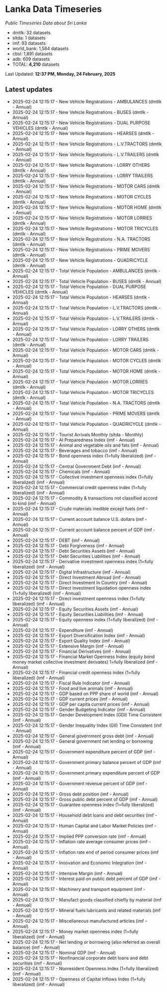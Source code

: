 # Lanka Data Timeseries
*Public Timeseries Data about Sri Lanka*

* dmtlk: 32 datasets
* sltda: 1 datasets
* imf: 93 datasets
* world_bank: 1,584 datasets
* cbsl: 1,891 datasets
* adb: 609 datasets
* TOTAL: **4,210** datasets

Last Updated: **12:37 PM, Monday, 24 February, 2025**

## Latest updates

* 2025-02-24 12:15:17 - New Vehicle Registrations - AMBULANCES (dmtlk - Annual)
* 2025-02-24 12:15:17 - New Vehicle Registrations - BUSES (dmtlk - Annual)
* 2025-02-24 12:15:17 - New Vehicle Registrations - DUAL PURPOSE VEHICLES (dmtlk - Annual)
* 2025-02-24 12:15:17 - New Vehicle Registrations - HEARSES (dmtlk - Annual)
* 2025-02-24 12:15:17 - New Vehicle Registrations - L.V.TRACTORS (dmtlk - Annual)
* 2025-02-24 12:15:17 - New Vehicle Registrations - L.V.TRAILERS (dmtlk - Annual)
* 2025-02-24 12:15:17 - New Vehicle Registrations - LORRY OTHERS (dmtlk - Annual)
* 2025-02-24 12:15:17 - New Vehicle Registrations - LORRY TRAILERS (dmtlk - Annual)
* 2025-02-24 12:15:17 - New Vehicle Registrations - MOTOR CARS (dmtlk - Annual)
* 2025-02-24 12:15:17 - New Vehicle Registrations - MOTOR CYCLES (dmtlk - Annual)
* 2025-02-24 12:15:17 - New Vehicle Registrations - MOTOR HOME (dmtlk - Annual)
* 2025-02-24 12:15:17 - New Vehicle Registrations - MOTOR LORRIES (dmtlk - Annual)
* 2025-02-24 12:15:17 - New Vehicle Registrations - MOTOR TRICYCLES (dmtlk - Annual)
* 2025-02-24 12:15:17 - New Vehicle Registrations - N.A. TRACTORS (dmtlk - Annual)
* 2025-02-24 12:15:17 - New Vehicle Registrations - PRIME MOVERS (dmtlk - Annual)
* 2025-02-24 12:15:17 - New Vehicle Registrations - QUADRICYCLE (dmtlk - Annual)
* 2025-02-24 12:15:17 - Total Vehicle Population - AMBULANCES (dmtlk - Annual)
* 2025-02-24 12:15:17 - Total Vehicle Population - BUSES (dmtlk - Annual)
* 2025-02-24 12:15:17 - Total Vehicle Population - DUAL PURPOSE VEHICLES (dmtlk - Annual)
* 2025-02-24 12:15:17 - Total Vehicle Population - HEARSES (dmtlk - Annual)
* 2025-02-24 12:15:17 - Total Vehicle Population - L.V.TRACTORS (dmtlk - Annual)
* 2025-02-24 12:15:17 - Total Vehicle Population - L.V.TRAILERS (dmtlk - Annual)
* 2025-02-24 12:15:17 - Total Vehicle Population - LORRY OTHERS (dmtlk - Annual)
* 2025-02-24 12:15:17 - Total Vehicle Population - LORRY TRAILERS (dmtlk - Annual)
* 2025-02-24 12:15:17 - Total Vehicle Population - MOTOR CARS (dmtlk - Annual)
* 2025-02-24 12:15:17 - Total Vehicle Population - MOTOR CYCLES (dmtlk - Annual)
* 2025-02-24 12:15:17 - Total Vehicle Population - MOTOR HOME (dmtlk - Annual)
* 2025-02-24 12:15:17 - Total Vehicle Population - MOTOR LORRIES (dmtlk - Annual)
* 2025-02-24 12:15:17 - Total Vehicle Population - MOTOR TRICYCLES (dmtlk - Annual)
* 2025-02-24 12:15:17 - Total Vehicle Population - N.A. TRACTORS (dmtlk - Annual)
* 2025-02-24 12:15:17 - Total Vehicle Population - PRIME MOVERS (dmtlk - Annual)
* 2025-02-24 12:15:17 - Total Vehicle Population - QUADRICYCLE (dmtlk - Annual)
* 2025-02-24 12:15:17 - Tourist Arrivals Monthly (sltda - Monthly)
* 2025-02-24 12:15:17 - AI Preparedness Index (imf - Annual)
* 2025-02-24 12:15:17 - Animal and vegetable oils and fats (imf - Annual)
* 2025-02-24 12:15:17 - Beverages and tobacco (imf - Annual)
* 2025-02-24 12:15:17 - Bond openness index (1=fully liberalized) (imf - Annual)
* 2025-02-24 12:15:17 - Central Government Debt (imf - Annual)
* 2025-02-24 12:15:17 - Chemicals (imf - Annual)
* 2025-02-24 12:15:17 - Collective investment openness index (1=fully liberalized) (imf - Annual)
* 2025-02-24 12:15:17 - Commercial credit openness index (1=fully liberalized) (imf - Annual)
* 2025-02-24 12:15:17 - Commodity & transactions not classified accord to kind (imf - Annual)
* 2025-02-24 12:15:17 - Crude materials inedible except fuels (imf - Annual)
* 2025-02-24 12:15:17 - Current account balance U.S. dollars (imf - Annual)
* 2025-02-24 12:15:17 - Current account balance percent of GDP (imf - Annual)
* 2025-02-24 12:15:17 - DEBT (imf - Annual)
* 2025-02-24 12:15:17 - Debt Forgiveness (imf - Annual)
* 2025-02-24 12:15:17 - Debt Securities Assets (imf - Annual)
* 2025-02-24 12:15:17 - Debt Securities Liabilities (imf - Annual)
* 2025-02-24 12:15:17 - Derivative investment openness index (1=fully liberalized) (imf - Annual)
* 2025-02-24 12:15:17 - Digital Infrastructure (imf - Annual)
* 2025-02-24 12:15:17 - Direct Investment Abroad (imf - Annual)
* 2025-02-24 12:15:17 - Direct Investment In Country (imf - Annual)
* 2025-02-24 12:15:17 - Direct investment liquidation openness index (1=fully liberalized) (imf - Annual)
* 2025-02-24 12:15:17 - Direct investment openness index (1=fully liberalized) (imf - Annual)
* 2025-02-24 12:15:17 - Equity Securities Assets (imf - Annual)
* 2025-02-24 12:15:17 - Equity Securities Liabilities (imf - Annual)
* 2025-02-24 12:15:17 - Equity openness index (1=fully liberalized) (imf - Annual)
* 2025-02-24 12:15:17 - Expenditure (imf - Annual)
* 2025-02-24 12:15:17 - Export Diversification Index (imf - Annual)
* 2025-02-24 12:15:17 - Export Quality Index (imf - Annual)
* 2025-02-24 12:15:17 - Extensive Margin (imf - Annual)
* 2025-02-24 12:15:17 - Financial Derivatives (imf - Annual)
* 2025-02-24 12:15:17 - Financial Market Openness Index (equity bond money market collective investment derivates) 1=fully liberalized (imf - Annual)
* 2025-02-24 12:15:17 - Financial credit openness index (1=fully liberalized) (imf - Annual)
* 2025-02-24 12:15:17 - Fiscal Rule Indicator (imf - Annual)
* 2025-02-24 12:15:17 - Food and live animals (imf - Annual)
* 2025-02-24 12:15:17 - GDP based on PPP share of world (imf - Annual)
* 2025-02-24 12:15:17 - GDP current prices (imf - Annual)
* 2025-02-24 12:15:17 - GDP per capita current prices (imf - Annual)
* 2025-02-24 12:15:17 - Gender Budgeting Indicator (imf - Annual)
* 2025-02-24 12:15:17 - Gender Development Index (GDI) Time Consistent (imf - Annual)
* 2025-02-24 12:15:17 - Gender Inequality Index (GII) Time Consistent (imf - Annual)
* 2025-02-24 12:15:17 - General government gross debt (imf - Annual)
* 2025-02-24 12:15:17 - General government net lending or borrowing (imf - Annual)
* 2025-02-24 12:15:17 - Government expenditure percent of GDP (imf - Annual)
* 2025-02-24 12:15:17 - Government primary balance percent of GDP (imf - Annual)
* 2025-02-24 12:15:17 - Government primary expenditure percent of GDP (imf - Annual)
* 2025-02-24 12:15:17 - Government revenue percent of GDP (imf - Annual)
* 2025-02-24 12:15:17 - Gross debt position (imf - Annual)
* 2025-02-24 12:15:17 - Gross public debt percent of GDP (imf - Annual)
* 2025-02-24 12:15:17 - Guarantee openness index (1=fully liberalized) (imf - Annual)
* 2025-02-24 12:15:17 - Household debt loans and debt securities (imf - Annual)
* 2025-02-24 12:15:17 - Human Capital and Labor Market Policies (imf - Annual)
* 2025-02-24 12:15:17 - Implied PPP conversion rate (imf - Annual)
* 2025-02-24 12:15:17 - Inflation rate average consumer prices (imf - Annual)
* 2025-02-24 12:15:17 - Inflation rate end of period consumer prices (imf - Annual)
* 2025-02-24 12:15:17 - Innovation and Economic Integration (imf - Annual)
* 2025-02-24 12:15:17 - Intensive Margin (imf - Annual)
* 2025-02-24 12:15:17 - Interest paid on public debt percent of GDP (imf - Annual)
* 2025-02-24 12:15:17 - Machinery and transport equipment (imf - Annual)
* 2025-02-24 12:15:17 - Manufact goods classified chiefly by material (imf - Annual)
* 2025-02-24 12:15:17 - Mineral fuels lubricants and related materials (imf - Annual)
* 2025-02-24 12:15:17 - Miscellaneous manufactured articles (imf - Annual)
* 2025-02-24 12:15:17 - Money market openness index (1=fully liberalized) (imf - Annual)
* 2025-02-24 12:15:17 - Net lending or borrowing (also referred as overall balance) (imf - Annual)
* 2025-02-24 12:15:17 - Nominal GDP (imf - Annual)
* 2025-02-24 12:15:17 - Nonfinancial corporate debt loans and debt securities (imf - Annual)
* 2025-02-24 12:15:17 - Nonresident Openness Index (1=fully liberalized) (imf - Annual)
* 2025-02-24 12:15:17 - Openness of Capital Inflows Index (1=fully liberalized) (imf - Annual)